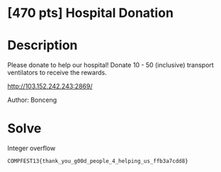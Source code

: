 # [470 pts] Hospital Donation
# Description
Please donate to help our hospital! Donate 10 - 50 (inclusive) transport ventilators to receive the rewards.

http://103.152.242.243:2869/

Author: Bonceng

# Solve
Integer overflow

```
COMPFEST13{thank_you_g00d_people_4_helping_us_ffb3a7cdd8}
```